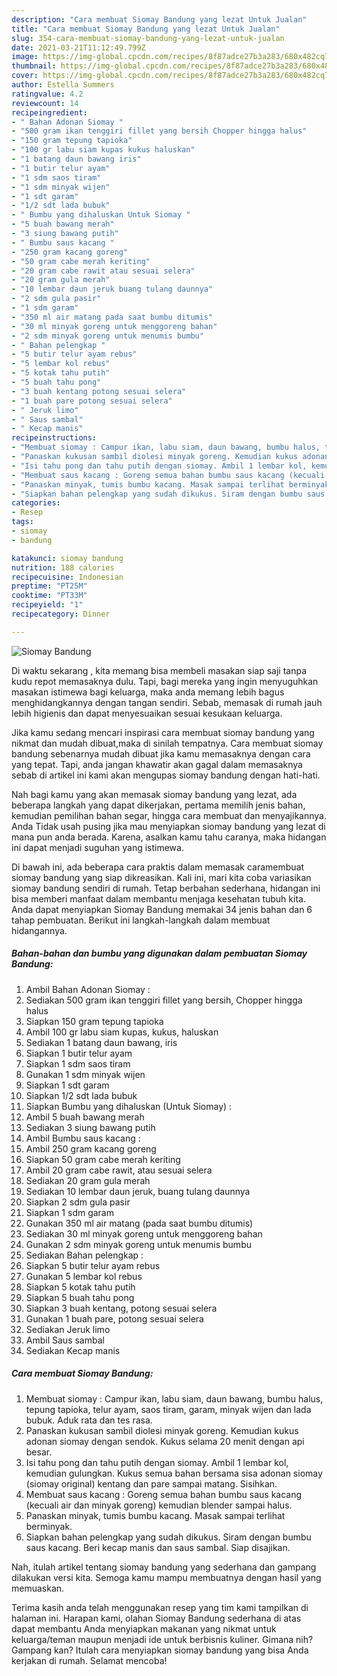 ```yaml
---
description: "Cara membuat Siomay Bandung yang lezat Untuk Jualan"
title: "Cara membuat Siomay Bandung yang lezat Untuk Jualan"
slug: 354-cara-membuat-siomay-bandung-yang-lezat-untuk-jualan
date: 2021-03-21T11:12:49.799Z
image: https://img-global.cpcdn.com/recipes/8f87adce27b3a283/680x482cq70/siomay-bandung-foto-resep-utama.jpg
thumbnail: https://img-global.cpcdn.com/recipes/8f87adce27b3a283/680x482cq70/siomay-bandung-foto-resep-utama.jpg
cover: https://img-global.cpcdn.com/recipes/8f87adce27b3a283/680x482cq70/siomay-bandung-foto-resep-utama.jpg
author: Estella Summers
ratingvalue: 4.2
reviewcount: 14
recipeingredient:
- " Bahan Adonan Siomay "
- "500 gram ikan tenggiri fillet yang bersih Chopper hingga halus"
- "150 gram tepung tapioka"
- "100 gr labu siam kupas kukus haluskan"
- "1 batang daun bawang iris"
- "1 butir telur ayam"
- "1 sdm saos tiram"
- "1 sdm minyak wijen"
- "1 sdt garam"
- "1/2 sdt lada bubuk"
- " Bumbu yang dihaluskan Untuk Siomay "
- "5 buah bawang merah"
- "3 siung bawang putih"
- " Bumbu saus kacang "
- "250 gram kacang goreng"
- "50 gram cabe merah keriting"
- "20 gram cabe rawit atau sesuai selera"
- "20 gram gula merah"
- "10 lembar daun jeruk buang tulang daunnya"
- "2 sdm gula pasir"
- "1 sdm garam"
- "350 ml air matang pada saat bumbu ditumis"
- "30 ml minyak goreng untuk menggoreng bahan"
- "2 sdm minyak goreng untuk menumis bumbu"
- " Bahan pelengkap "
- "5 butir telur ayam rebus"
- "5 lembar kol rebus"
- "5 kotak tahu putih"
- "5 buah tahu pong"
- "3 buah kentang potong sesuai selera"
- "1 buah pare potong sesuai selera"
- " Jeruk limo"
- " Saus sambal"
- " Kecap manis"
recipeinstructions:
- "Membuat siomay : Campur ikan, labu siam, daun bawang, bumbu halus, tepung tapioka, telur ayam, saos tiram, garam, minyak wijen dan lada bubuk. Aduk rata dan tes rasa."
- "Panaskan kukusan sambil diolesi minyak goreng. Kemudian kukus adonan siomay dengan sendok. Kukus selama 20 menit dengan api besar."
- "Isi tahu pong dan tahu putih dengan siomay. Ambil 1 lembar kol, kemudian gulungkan. Kukus semua bahan bersama sisa adonan siomay (siomay original) kentang dan pare sampai matang. Sisihkan."
- "Membuat saus kacang : Goreng semua bahan bumbu saus kacang (kecuali air dan minyak goreng) kemudian blender sampai halus."
- "Panaskan minyak, tumis bumbu kacang. Masak sampai terlihat berminyak."
- "Siapkan bahan pelengkap yang sudah dikukus. Siram dengan bumbu saus kacang. Beri kecap manis dan saus sambal. Siap disajikan."
categories:
- Resep
tags:
- siomay
- bandung

katakunci: siomay bandung 
nutrition: 188 calories
recipecuisine: Indonesian
preptime: "PT25M"
cooktime: "PT33M"
recipeyield: "1"
recipecategory: Dinner

---
```



![Siomay Bandung](https://img-global.cpcdn.com/recipes/8f87adce27b3a283/680x482cq70/siomay-bandung-foto-resep-utama.jpg)

Di waktu  sekarang , kita memang bisa membeli masakan siap saji tanpa kudu repot memasaknya dulu. Tapi, bagi mereka yang ingin menyuguhkan masakan istimewa bagi keluarga, maka anda memang lebih bagus menghidangkannya dengan tangan sendiri. Sebab, memasak di rumah jauh lebih higienis dan dapat menyesuaikan sesuai kesukaan keluarga.

Jika kamu sedang mencari inspirasi cara membuat siomay bandung yang nikmat dan mudah dibuat,maka di sinilah tempatnya. Cara membuat siomay bandung  sebenarnya mudah dibuat jika kamu memasaknya dengan cara yang tepat. Tapi, anda jangan khawatir akan gagal dalam memasaknya 
sebab di artikel ini kami akan mengupas siomay bandung dengan hati-hati.  



Nah bagi kamu yang akan memasak siomay bandung yang lezat, ada beberapa langkah yang dapat dikerjakan, pertama memilih jenis bahan, kemudian pemilihan bahan segar, hingga cara membuat dan menyajikannya. Anda Tidak usah pusing jika mau menyiapkan siomay bandung yang lezat di mana pun anda berada. Karena, asalkan kamu  tahu caranya, maka hidangan ini dapat menjadi suguhan yang istimewa.

Di bawah ini, ada beberapa cara praktis  dalam memasak caramembuat siomay bandung yang siap dikreasikan. Kali ini, mari kita coba variasikan siomay bandung sendiri di rumah. Tetap berbahan sederhana, hidangan ini bisa memberi manfaat dalam membantu menjaga kesehatan tubuh kita. Anda dapat menyiapkan Siomay Bandung memakai 34 jenis bahan dan 6 tahap pembuatan. Berikut ini langkah-langkah dalam membuat hidangannya.

<!--inarticleads1-->

##### Bahan-bahan dan bumbu yang digunakan dalam pembuatan Siomay Bandung:

1. Ambil  Bahan Adonan Siomay :
1. Sediakan 500 gram ikan tenggiri fillet yang bersih, Chopper hingga halus
1. Siapkan 150 gram tepung tapioka
1. Ambil 100 gr labu siam kupas, kukus, haluskan
1. Sediakan 1 batang daun bawang, iris
1. Siapkan 1 butir telur ayam
1. Siapkan 1 sdm saos tiram
1. Gunakan 1 sdm minyak wijen
1. Siapkan 1 sdt garam
1. Siapkan 1/2 sdt lada bubuk
1. Siapkan  Bumbu yang dihaluskan (Untuk Siomay) :
1. Ambil 5 buah bawang merah
1. Sediakan 3 siung bawang putih
1. Ambil  Bumbu saus kacang :
1. Ambil 250 gram kacang goreng
1. Siapkan 50 gram cabe merah keriting
1. Ambil 20 gram cabe rawit, atau sesuai selera
1. Sediakan 20 gram gula merah
1. Sediakan 10 lembar daun jeruk, buang tulang daunnya
1. Siapkan 2 sdm gula pasir
1. Siapkan 1 sdm garam
1. Gunakan 350 ml air matang (pada saat bumbu ditumis)
1. Sediakan 30 ml minyak goreng untuk menggoreng bahan
1. Gunakan 2 sdm minyak goreng untuk menumis bumbu
1. Sediakan  Bahan pelengkap :
1. Siapkan 5 butir telur ayam rebus
1. Gunakan 5 lembar kol rebus
1. Siapkan 5 kotak tahu putih
1. Siapkan 5 buah tahu pong
1. Siapkan 3 buah kentang, potong sesuai selera
1. Gunakan 1 buah pare, potong sesuai selera
1. Sediakan  Jeruk limo
1. Ambil  Saus sambal
1. Sediakan  Kecap manis




<!--inarticleads2-->

##### Cara membuat Siomay Bandung:

1. Membuat siomay : Campur ikan, labu siam, daun bawang, bumbu halus, tepung tapioka, telur ayam, saos tiram, garam, minyak wijen dan lada bubuk. Aduk rata dan tes rasa.
1. Panaskan kukusan sambil diolesi minyak goreng. Kemudian kukus adonan siomay dengan sendok. Kukus selama 20 menit dengan api besar.
1. Isi tahu pong dan tahu putih dengan siomay. Ambil 1 lembar kol, kemudian gulungkan. Kukus semua bahan bersama sisa adonan siomay (siomay original) kentang dan pare sampai matang. Sisihkan.
1. Membuat saus kacang : Goreng semua bahan bumbu saus kacang (kecuali air dan minyak goreng) kemudian blender sampai halus.
1. Panaskan minyak, tumis bumbu kacang. Masak sampai terlihat berminyak.
1. Siapkan bahan pelengkap yang sudah dikukus. Siram dengan bumbu saus kacang. Beri kecap manis dan saus sambal. Siap disajikan.




Nah, itulah artikel tentang  siomay bandung  yang sederhana dan gampang dilakukan versi kita. Semoga kamu mampu membuatnya dengan hasil yang memuaskan. 

Terima kasih anda telah menggunakan resep yang tim kami tampilkan di halaman ini. Harapan kami, olahan  Siomay Bandung sederhana di atas dapat membantu Anda menyiapkan makanan yang nikmat untuk keluarga/teman maupun menjadi ide untuk berbisnis kuliner. Gimana nih? Gampang kan? Itulah cara menyiapkan siomay bandung yang bisa Anda kerjakan di rumah. Selamat mencoba!

